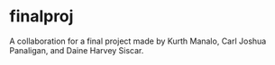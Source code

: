 # finalproj
A collaboration for a final project made by Kurth Manalo, Carl Joshua Panaligan, and Daine Harvey Siscar.
